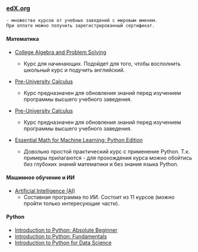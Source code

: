 ### [edX.org](https://www.edx.org/)
    - множество курсов от учебных заведений с мировым именем.
    При оплате можно получить зарегистрированный сертификат.

#### Математика
- [College Algebra and Problem Solving](https://courses.edx.org/courses/course-v1:ASUx+MAT117x+1T2016/course/)
    - Курс для начинающих. Подойдет для того, чтобы восполнить школьный курс и подучить английский.
    
- [Pre-University Calculus](https://courses.edx.org/courses/course-v1:DelftX+Calc001x+2T2019/course/)
    - Курс предназначен для обновления знаний перед изучением программы высшего учебного заведения.
    
- [Pre-University Calculus](https://courses.edx.org/courses/course-v1:DelftX+Calc001x+2T2019/course/)
    - Курс предназначен для обновления знаний перед изучением программы высшего учебного заведения.
    
- [Essential Math for Machine Learning: Python Edition](https://courses.edx.org/courses/course-v1:Microsoft+DAT256x+1T2020/course/)
    - Довольно простой практический курс с применение Python. Т.к. примеры прилагаются - для прохождения курса можно обойтись без глубоких знаний математики и без знания языка Python.
    
#### Машинное обучение и ИИ
- [Artificial Intelligence (AI)](https://courses.edx.org/dashboard/programs/973c5c55-3c9a-427b-ba27-4e8007dbf6f2/)
    - Составная программа по ИИ. Состоит из 11 курсов (можно пройти только интересующие части).


#### Python
- [Introduction to Python: Absolute Beginner](https://courses.edx.org/courses/course-v1:Microsoft+DEV236x+1T2020/course/)
- [Introduction to Python: Fundamentals](https://courses.edx.org/courses/course-v1:Microsoft+DEV274x+1T2020/course/)
- [Introduction to Python for Data Science](https://courses.edx.org/courses/course-v1:Microsoft+DAT208x+1T2020/course/)

